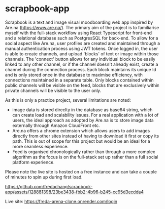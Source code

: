# scrapbook-app

Scrapbook is a text and image visual moodboarding web app inspired by Are.na (https://www.are.na/). The primary aim of the project is to familiarise myself with the full-stack workflow using React Typescript for front-end and a relational database such as PostgresSQL for back-end. To allow for a social aspect like Are.na, user profiles are created and maintained through a manual authentication process using JWT tokens. Once logged in, the user is able to create channels, and upload 'blocks' of text or image within those channels. The 'connect' button allows for any individual block to be easily linked to any other channel, or if the channel doesn't already exist, create a channel during the connection process. Each block maintains its unique Id and is only stored once in the database to maximise efficiency, with connections maintained in a separate table. Only blocks contained within public channels will be visible on the feed, blocks that are exclusively within private channels will be visible to the user only. 

As this is only a practice project, several limitations are noted: 
- image data is stored direclty in the database as base64 string, which can create load and scalability issues. For a real application with a lot of users, the ideal approach as adopted by Are.na is to store image data externally through Amazon CloudFront etc.
-  Are.na offers a chrome extension which allows users to add images directly from other sites instead of having to download it first or copy its path. This is out of scope for this project but would be an ideal for a more seamless experience.
-  Feed is organised chronologically rather than through a more complex algorithm as the focus is on the full-stack set up rather than a full social platform experience. 

Please note the live site is hosted on a free instance and can take a couple of minutes to spin up during first load. 


https://github.com/fredachang/scrapbook-app/assets/128881398/23be3438-fbb2-4b96-b245-cc95d3ecdda4

Live site: https://freda-arena-clone.onrender.com/login

